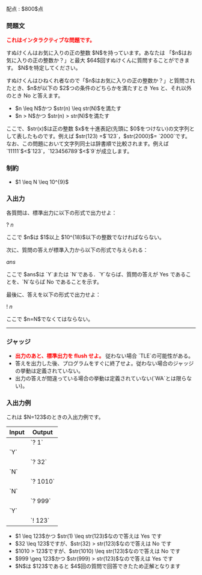 
<div>

<span>

<span>

<p>
配点 : $800$点
</p>

<div>

<section>

### **問題文**

<p>

<font color="red">
<strong>
これはインタラクティブな問題です。
</strong>
</font>

</p>

<p>
すぬけくんはお気に入りの正の整数 $N$を持っています。あなたは 「$n$はお気に入りの正の整数か？」と最大 $64$回すぬけくんに質問することができます。 $N$を特定してください。
</p>

<p>
すぬけくんはひねくれ者なので「$n$はお気に入りの正の整数か？」と質問されたとき、$n$が以下の $2$つの条件のどちらかを満たすとき  Yes と、それ以外のとき No と答えます。
</p>

<ul>

<li>
$n \leq N$かつ $str(n) \leq str(N)$を満たす
</li>

<li>
$n > N$かつ $str(n) > str(N)$を満たす
</li>

</ul>

<p>
ここで、$str(x)$は正の整数 $x$を十進表記(先頭に $0$をつけない)の文字列として表したものです。例えば $str(123) =$`123`，$str(2000)$= `2000`です。
なお、この問題において文字列同士は辞書順で比較されます。例えば `11111`$<$`123`，`123456789`$<$`9`が成立します。
</p>

</section>

</div>

<div>

<section>

### **制約**

<ul>

<li>
$1 \leq N \leq 10^{9}$
</li>

</ul>

</section>

</div>

<div>

<section>

### **入出力**

<p>
各質問は、標準出力に以下の形式で出力せよ：
</p>

<div>

? $n$
</div>

<p>
ここで $n$は $1$以上 $10^{18}$以下の整数でなければならない。
</p>

<p>
次に、質問の答えが標準入力から以下の形式で与えられる：
</p>

<div>

$ans$
</div>

<p>
ここで $ans$は `Y`または `N`である．`Y`ならば、質問の答えが Yes であることを、`N`ならば No であることを示す。
</p>

<p>
最後に、答えを以下の形式で出力せよ：
</p>

<div>

! $n$
</div>

<p>
ここで $n=N$でなくてはならない。
</p>

</section>

</div>

---

<div>

<div>

<section>

### **ジャッジ**

<ul>

<li>

<font color="red">
<strong>
出力のあと、標準出力を flush せよ。
</strong>
</font>
従わない場合 `TLE`の可能性がある。
</li>

<li>
答えを出力した後、プログラムをすぐに終了せよ。従わない場合のジャッジの挙動は定義されていない。
</li>

<li>
出力の答えが間違っている場合の挙動は定義されていない(`WA`とは限らない)。
</li>

</ul>

</section>

</div>

<div>

<section>

### **入出力例**

<p>
これは $N=123$のときの入出力例です。
</p>

<table>

<thead>

<tr>

<th>
Input
</th>

<th>
Output
</th>

</tr>

</thead>

<tbody>

<tr>

<td>

</td>

<td>
`? 1`
</td>

</tr>

<tr>

<td>
`Y`
</td>

<td>

</td>

</tr>

<tr>

<td>

</td>

<td>
`? 32`
</td>

</tr>

<tr>

<td>
`N`
</td>

<td>

</td>

</tr>

<tr>

<td>

</td>

<td>
`? 1010`
</td>

</tr>

<tr>

<td>
`N`
</td>

<td>

</td>

</tr>

<tr>

<td>

</td>

<td>
`? 999`
</td>

</tr>

<tr>

<td>
`Y`
</td>

<td>

</td>

</tr>

<tr>

<td>

</td>

<td>
`! 123`
</td>

</tr>

</tbody>

</table>

<ul>

<li>
$1 \leq 123$かつ $str(1) \leq str(123)$なので答えは Yes です
</li>

<li>
$32 \leq 123$ですが、$str(32) > str(123)$なので答えは No です
</li>

<li>
$1010 > 123$ですが、$str(1010) \leq str(123)$なので答えは No です
</li>

<li>
$999 \geq 123$かつ $str(999) > str(123)$なので答えは Yes です
</li>

<li>
$N$は $123$であると $4$回の質問で回答できたため正解となります
</li>

</ul>

</section>

</div>

</div>

</span>

</span>

</div>
